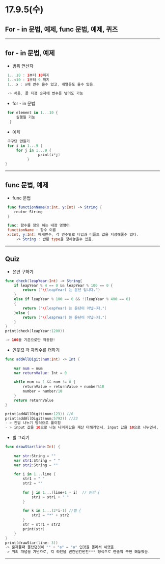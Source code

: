 # 17.9.5(수)
## For - in 문법, 예제, func 문법, 예제, 퀴즈
---

## for - in 문법, 예제

- 범위 연산자 

```swift
 1...10 : 1부터 10까지
 1..<10 : 1부터 9 까지
 1...x : x에 변수 올수 있고, 배열등도 올수 있음. 
 
 -> 처음, 끝 지정 숫자에 변수를 넣어도 가능
```
 
- for - in 문법 
 
```swift
 for element in 1...10 {
     실행될 기능 
  }
```
 
- 예제

```swift
 구구단 만들기
 for i in 1...9 {
     for j in 1...9 {
               print(i*j)
          }
}
```
 
---
 
## func 문법, 예제 

- func 문법 
 
```swift
 func functionName(x:Int, y:Int) -> String { 
 	reutnr String
 }
 
 func: 함수를 정의 하는 내장 명령어
 functionName : 함수 이름
 x:Int, y:Int: 매게변수, 각 변수별로 타입과 디폴트 값을 지정해줄수 있다. 
	 -> String : 반환 type을 정해놓을수 있음. 
```
 
--- 
 
## Quiz
 
- 윤년 구하기

```swift
func check(leapYear:Int) -> String{
    if leapYear % 4 == 0 && leapYear % 100 == 0 {
        return ("\(leapYear) 는 윤년 입니다.")
    }
    else if leapYear % 100 == 0 && !(leapYear % 400 == 0)
    {
        return ("\(leapYear) 는 윤년이 아닙니다.")
    }else {
        return ("\(leapYear) 는 윤년이 아닙니다.")
    }
}
print(check(leapYear:1200))

-> 100을 기준으로만 작동함! 
```

 
- 인풋값 각 자리수를 더하기

```swift
func addAllDigit(num:Int) -> Int {
    
    var num = num
    var returnValue: Int = 0
    
    while num >= 1 && num != 0 {
        returnValue = returnValue + number%10
        number = number/10
    }
    return returnValue
}

print(addAllDigit(num:123)) //6
print(addAllDigit(num:5792)) //23
- > 진법 나누기 방식으로 풀이함
- > input 값을 10으로 나눈 나머지값을 계산 더해가면서, input 값을 10으로 나누면서, 계산함.
```
 
- 별 그리기 
 
```swift
func drawStar(line:Int) {
    
    var str:String = ""
    var str1:String = " "
    var str2:String = ""
    
    for i in 1...line {
        str1 = " "
        str2 = ""
        
        for j in 1...(line+1 - i)  // 빈칸 {
            str1 = str1 + " "
        }
        
        for k in 1...(2*i-1) //별 {
            str2 = "*" + str2
        }
        str = str1 + str2
        print(str)
    }
}
print(drawStar(line: 3))
-> 문제풀때 몰랐던것이 "" + "a" = "a" 인것을 몰라서 해맸음. 
-> 위의 개념을 기반으로, 각 라인을 빈칸빈칸빈칸*** 형식으로 한줄씩 구현 해놓았음. 
```
---


  
